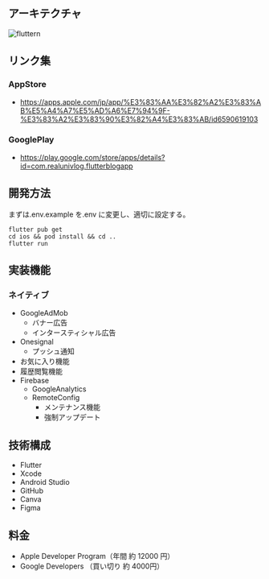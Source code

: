 ## アーキテクチャ

![fluttern](https://github.com/user-attachments/assets/2fe96c21-ea8a-4232-990d-71437f673135)

## リンク集

### AppStore

- https://apps.apple.com/jp/app/%E3%83%AA%E3%82%A2%E3%83%AB%E5%A4%A7%E5%AD%A6%E7%94%9F-%E3%83%A2%E3%83%90%E3%82%A4%E3%83%AB/id6590619103

### GooglePlay

- https://play.google.com/store/apps/details?id=com.realunivlog.flutterblogapp

## 開発方法

まずは.env.example を.env に変更し、適切に設定する。

```
flutter pub get
cd ios && pod install && cd ..
flutter run
```

<!-- または

```
chmod +x pod.sh
./pod.sh
``` -->

## 実装機能

### ネイティブ

- GoogleAdMob
  - バナー広告
  - インタースティシャル広告
- Onesignal
  - プッシュ通知
- お気に入り機能
- 履歴閲覧機能
- Firebase
  - GoogleAnalytics
  - RemoteConfig
    - メンテナンス機能
    - 強制アップデート

## 技術構成

- Flutter
- Xcode
- Android Studio
- GitHub
- Canva
- Figma

## 料金

- Apple Developer Program（年間 約 12000 円）
- Google Developers （買い切り 約 4000円）
